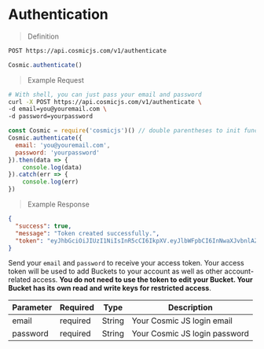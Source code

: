# Authentication

> Definition

```bash
POST https://api.cosmicjs.com/v1/authenticate
```

```javascript
Cosmic.authenticate()
```

> Example Request

```bash
# With shell, you can just pass your email and password
curl -X POST https://api.cosmicjs.com/v1/authenticate \
-d email=you@youremail.com \
-d password=yourpassword
```

```javascript
const Cosmic = require('cosmicjs')() // double parentheses to init function without token
Cosmic.authenticate({
  email: 'you@youremail.com',
  password: 'yourpassword'
}).then(data => {
	console.log(data)
}).catch(err => {
	console.log(err)
})
```

> Example Response

```json
{
  "success": true,
  "message": "Token created successfully.",
  "token": "eyJhbGciOiJIUzI1NiIsInR5cCI6IkpXV.eyJlbWFpbCI6InNwaXJvbnlAZ21haWwuY29tIiwicGFzc3dvcmQiOiIxNzlhZDQ1YzZjZTJjYjk3Y2YxMDI5ZTIxMjA0NmU4MSIsImlhdCI6MTUxNDQ5NzI3N30.ep4cEgH_SqItQ5McJArJtljS3GSJedyEcDRlnu9yb-U"
}
```

Send your `email` and `password` to receive your access token. Your access token will be used to add Buckets to your account as well as other account-related access. <b>You do not need to use the token to edit your Bucket. Your Bucket has its own read and write keys for restricted access</b>.

Parameter | Required | Type | Description
--------- | ------- | ----------- | -----------
email | required | String | Your Cosmic JS login email
password | required | String | Your Cosmic JS login password